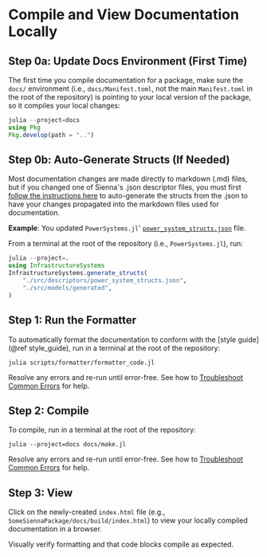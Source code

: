 # Compile and View Documentation Locally

## Step 0a: Update Docs Environment (First Time)
The first time you compile documentation for a package, make sure the `docs/` environment
(i.e., `docs/Manifest.toml`, not the main `Manifest.toml` in the root of the repository)
is pointing to your local version of the package, so it compiles your local changes:

```julia
julia --project=docs
using Pkg
Pkg.develop(path = "..")
```

## Step 0b: Auto-Generate Structs (If Needed)
Most documentation changes are made directly to markdown (.md) files, but if you changed one
of Sienna's .json descriptor files, you must first
[follow the instructions here](@ref "Auto-Generation of Component Structs") to auto-generate
the structs from the .json to have your changes propagated into the markdown files used for
documentation. 

**Example**: You updated `PowerSystems.jl`'
[`power_system_structs.json`](https://github.com/NREL-Sienna/PowerSystems.jl/blob/main/src/descriptors/power_system_structs.json)
file.

From a terminal at the root of the repository (i.e., `PowerSystems.jl`), run:
```julia
julia --project=.
using InfrastructureSystems
InfrastructureSystems.generate_structs(
    "./src/descriptors/power_system_structs.json",
    "./src/models/generated",
)
```

## Step 1: Run the Formatter
To automatically format the documentation to conform with the [style guide](@ref style_guide),
run in a terminal at the root of the repository:
```
julia scripts/formatter/formatter_code.jl
```

Resolve any errors and re-run until error-free. See how to [Troubleshoot Common Errors](@ref)
for help.

## Step 2: Compile

To compile, run in a terminal at the root of the repository:
```
julia --project=docs docs/make.jl 
```

Resolve any errors and re-run until error-free. See how to [Troubleshoot Common Errors](@ref)
for help.

## Step 3: View
Click on the newly-created `index.html` file (e.g.,
`SomeSiennaPackage/docs/build/index.html`) to view your locally compiled documentation in a
browser. 

Visually verify formatting and that code blocks compile as expected.
